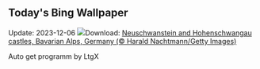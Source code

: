 ## Today's Bing Wallpaper
Update: 2023-12-06
![](https://www.bing.com/th?id=OHR.AlpsCastles_EN-US9735484506_UHD.jpg&w=1000)Download: [Neuschwanstein and Hohenschwangau castles, Bavarian Alps, Germany (© Harald Nachtmann/Getty Images)](https://www.bing.com/th?id=OHR.AlpsCastles_EN-US9735484506_UHD.jpg)

Auto get programm by LtgX
